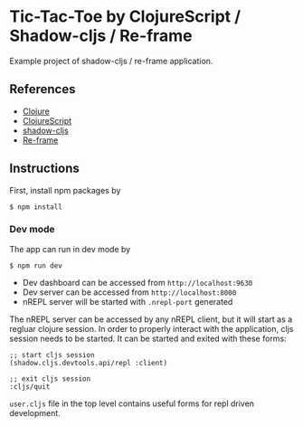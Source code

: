 # Tic-Tac-Toe by ClojureScript / Shadow-cljs / Re-frame

Example project of shadow-cljs / re-frame application.

## References

- [Clojure](https://clojure.org/)
- [ClojureScript](https://clojurescript.org/index)
- [shadow-cljs](https://github.com/thheller/shadow-cljs)
- [Re-frame](https://github.com/day8/re-frame)

## Instructions

First, install npm packages by
```
$ npm install
```

### Dev mode

The app can run in dev mode by

```
$ npm run dev 
```

- Dev dashboard can be accessed from `http://localhost:9630`
- Dev server can be accessed from `http://localhost:8000`
- nREPL server will be started with `.nrepl-port` generated

The nREPL server can be accessed by any nREPL client,
but it will start as a regluar clojure session.
In order to properly interact with the application,
cljs session needs to be started.
It can be started and exited with these forms:
```
;; start cljs session
(shadow.cljs.devtools.api/repl :client)

;; exit cljs session
:cljs/quit
```

`user.cljs` file in the top level contains useful forms for repl driven development.

